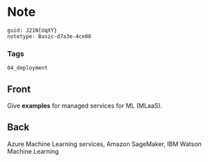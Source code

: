 # Note
```
guid: J21N[UqXY}
notetype: Basic-d7a3e-4ce08
```

### Tags
```
04_deployment
```

## Front
Give <b>examples</b> for managed services for ML (MLaaS).

## Back
Azure Machine Learning services, Amazon SageMaker, IBM Watson Machine Learning
